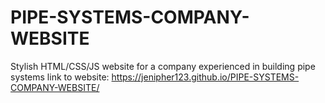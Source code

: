 # PIPE-SYSTEMS-COMPANY-WEBSITE
Stylish HTML/CSS/JS website for a company experienced in building pipe systems
link to website:    https://jenipher123.github.io/PIPE-SYSTEMS-COMPANY-WEBSITE/

